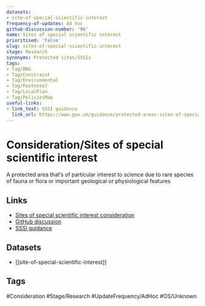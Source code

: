 ```yaml
---
datasets:
- site-of-special-scientific-interest
frequency-of-updates: Ad hoc
github-discussion-number: '96'
name: Sites of special scientific interest
prioritised: 'False'
slug: sites-of-special-scientific-interest
stage: Research
synonyms: Protected sites;SSSIs
tags:
- Tag/BNG
- Tag/Constraint
- Tag/Environmental
- Tag/Footnote7
- Tag/LocalPlan
- Tag/PoliciesMap
useful-links:
- link_text: SSSI guidance
  link_url: https://www.gov.uk/guidance/protected-areas-sites-of-special-scientific-interest
---
```


# Consideration/Sites of special scientific interest

A protected area that’s of particular interest to science due to rare species of fauna or flora or important geological or physiological features

## Links

* [Sites of special scientific interest consideration](https://design.planning.data.gov.uk/planning-consideration/sites-of-special-scientific-interest)
* [GitHub discussion](https://github.com/digital-land/data-standards-backlog/discussions/96)
* [SSSI guidance](https://www.gov.uk/guidance/protected-areas-sites-of-special-scientific-interest)

## Datasets

* [[site-of-special-scientific-interest]]

## Tags

#Consideration #Stage/Research #UpdateFrequency/AdHoc #OS/Unknown